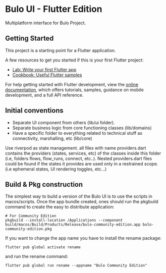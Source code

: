 # Bulo UI - Flutter Edition

Multiplatform interface for Bulo Project.

## Getting Started

This project is a starting point for a Flutter application.

A few resources to get you started if this is your first Flutter project:

- [Lab: Write your first Flutter app](https://docs.flutter.dev/get-started/codelab)
- [Cookbook: Useful Flutter samples](https://docs.flutter.dev/cookbook)

For help getting started with Flutter development, view the
[online documentation](https://docs.flutter.dev/), which offers tutorials,
samples, guidance on mobile development, and a full API reference.


## Initial conventions

- Separate UI component from others (lib/ui folder). 
- Separate business logic from core functioning classes (lib/domains)
- Have a specific folder to everything related to technical stuff as connectivity, marshalling, etc (lib/core)

Use riverpod as state management. all files with name providers.dart contains the providers (states, services, etc) of the classes inside this folder (i.e, folders flows, flow_runs, connect, etc..).
Nested providers.dart files could be found if the states it provides are used only in a restrained scope. (i.e ephemeral states, UI rendering toggles, etc...)


## Build & Pkg construction  

The simplest way to build a version of the Bulo UI is to use the scripts in macos/scripts.
Once the app bundle created, ones should run the pkgbuild command to create the easy to distribute application:
```shell
# For Community Edition
pkgbuild --install-location /Applications --component build/macos/Build/Products/Release/bulo-community-edition.app bulo-community-edition.pkg
```

If you want to change the app name you have to install the rename package:
```shell
flutter pub global activate rename  
```
and run the rename command:
```shell
flutter pub global run rename --appname "Bulo Community Edition"
```

[//]: # (TODO: Next is to add this rename thing in the scripts.)
[//]: # (Also should use this as variable and pass it to the different command as the .app will have this name too.)
